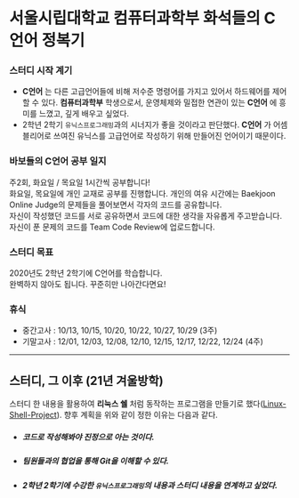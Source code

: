 # 서울시립대학교 컴퓨터과학부 화석들의 C언어 정복기

### 스터디 시작 계기
- __C언어__ 는 다른 고급언어들에 비해 저수준 명령어를 가지고 있어서 하드웨어를 제어할 수 있다. __컴퓨터과학부__ 학생으로서, 운영체제와 밀접한 연관이 있는 __C언어__ 에 흥미를 느꼈고, 깊게 배우고 싶었다.
- 2학년 2학기 `유닉스프로그래밍`과의 시너지가 좋을 것이라고 판단했다. __C언어__ 가 어셈블리어로 쓰여진 유닉스를 고급언어로 작성하기 위해 만들어진 언어이기 때문이다. 

### 바보들의 C언어 공부 일지
주2회, 화요일 / 목요일 1시간씩 공부합니다!<br>
화요일, 목요일에 개인 교재로 공부를 진행합니다. 개인의 여유 시간에는 Baekjoon Online Judge의 문제들을 풀어보면서 각자의 코드를 공유합니다.<br>
자신이 작성했던 코드를 서로 공유하면서 코드에 대한 생각을 자유롭게 주고받습니다. 자신이 푼 문제의 코드를 Team Code Review에 업로드합니다.<br>
### 스터디 목표
2020년도 2학년 2학기에 C언어를 학습합니다.<br>
완벽하지 않아도 됩니다. 꾸준히만 나아간다면요!<br>
### 휴식
- 중간고사 : 10/13, 10/15, 10/20, 10/22, 10/27, 10/29 (3주)<br>
- 기말고사 : 12/01, 12/03, 12/08, 12/10, 12/15, 12/17, 12/22, 12/24 (4주)<br>

<hr>

## 스터디, 그 이후 (21년 겨울방학)
스터디 한 내용을 활용하여 __리눅스 쉘__ 처럼 동작하는 프로그램을 만들기로 했다([Linux-Shell-Project](https://github.com/Master-C-Programming/Linux-Shell-Project)). 향후 계획을 위와 같이 정한 이유는 다음과 같다.
- ##### 코드로 작성해봐야 진정으로 아는 것이다.
- ##### 팀원들과의 협업을 통해 Git을 이해할 수 있다.
- ##### 2학년 2학기에 수강한 `유닉스프로그래밍`의 내용과 스터디 내용을 연계하고 싶었다.